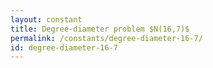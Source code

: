 ```yaml
---
layout: constant
title: Degree-diameter problem $N(16,7)$
permalink: /constants/degree-diameter-16-7/
id: degree-diameter-16-7
---
```

